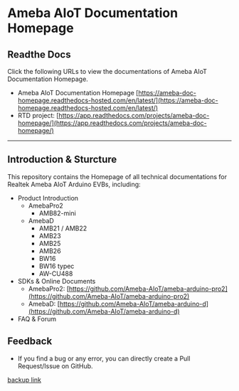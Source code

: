 # Ameba AIoT Documentation Homepage

## Readthe Docs
Click the following URLs to view the documentations of Ameba AIoT Documentation Homepage.
- Ameba AIoT Documentation Homepage [https://ameba-doc-homepage.readthedocs-hosted.com/en/latest/](https://ameba-doc-homepage.readthedocs-hosted.com/en/latest/)
- RTD project: [https://app.readthedocs.com/projects/ameba-doc-homepage/](https://app.readthedocs.com/projects/ameba-doc-homepage/)

-----------------------------------------------------------------------------------------

## Introduction & Sturcture
This repository contains the Homepage of all technical documentations for Realtek Ameba AIoT Arduino EVBs, including:
- Product Introduction
  - AmebaPro2
    - AMB82-mini
  - AmebaD
    - AMB21 / AMB22
    - AMB23
    - AMB25
    - AMB26
    - BW16
    - BW16 typec
    - AW-CU488 
- SDKs & Online Documents
  - AmebaPro2: [https://github.com/Ameba-AIoT/ameba-arduino-pro2](https://github.com/Ameba-AIoT/ameba-arduino-pro2)
  - AmebaD: [https://github.com/Ameba-AIoT/ameba-arduino-d](https://github.com/Ameba-AIoT/ameba-arduino-d)
- FAQ & Forum

## Feedback
- If you find a bug or any error, you can directly create a Pull Request/Issue on GitHub.

[backup link](https://ameba-docs-homepage.readthedocs.io/en/latest/index.html)
